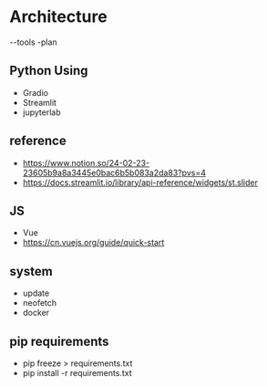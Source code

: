 # Architecture

--tools
 -plan

## Python Using
* Gradio
* Streamlit
* jupyterlab

## reference
* https://www.notion.so/24-02-23-23605b9a8a3445e0bac6b5b083a2da83?pvs=4
* https://docs.streamlit.io/library/api-reference/widgets/st.slider


## JS
* Vue
* https://cn.vuejs.org/guide/quick-start

## system
* update
* neofetch
* docker

## pip requirements
* pip freeze > requirements.txt
* pip install -r requirements.txt
